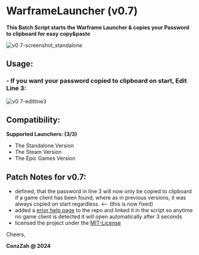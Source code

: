 # WarframeLauncher (v0.7)
**This Batch Script starts the Warframe Launcher &amp; copies your Password to clipboard for easy copy&amp;paste**

![v0 7-screenshot_standalone](https://github.com/ConzZah/WarframeLauncher/assets/69615452/945b7c43-1880-4dd0-8dae-dd5f868a6984)

## Usage:
### - If you want your password copied to clipboard on start, Edit Line 3: 

![v0 7-editline3](https://github.com/ConzZah/WarframeLauncher/assets/69615452/5548f3d2-8d32-42e7-9fcd-806239801277)


## Compatibility:
**Supported Launchers: (3/3)**
- The Standalone Version
- The Steam Version
- The Epic Games Version


## Patch Notes for v0.7:
- defined, that the password in line 3 will now only be copied to clipboard if a game client has been found, where as in previous versions, it was always copied on start regardless. <-- (this is now fixed)
- added a [error help page](https://github.com/ConzZah/WarframeLauncher/blob/main/error_noclientfound.md) to the repo and linked it in the script so anytime no game client is detected it will open automatically after 3 seconds
- licensed the project under the [MIT-License](https://github.com/ConzZah/WarframeLauncher/blob/main/LICENSE) 
     


Cheers,

**ConzZah @ 2024**
